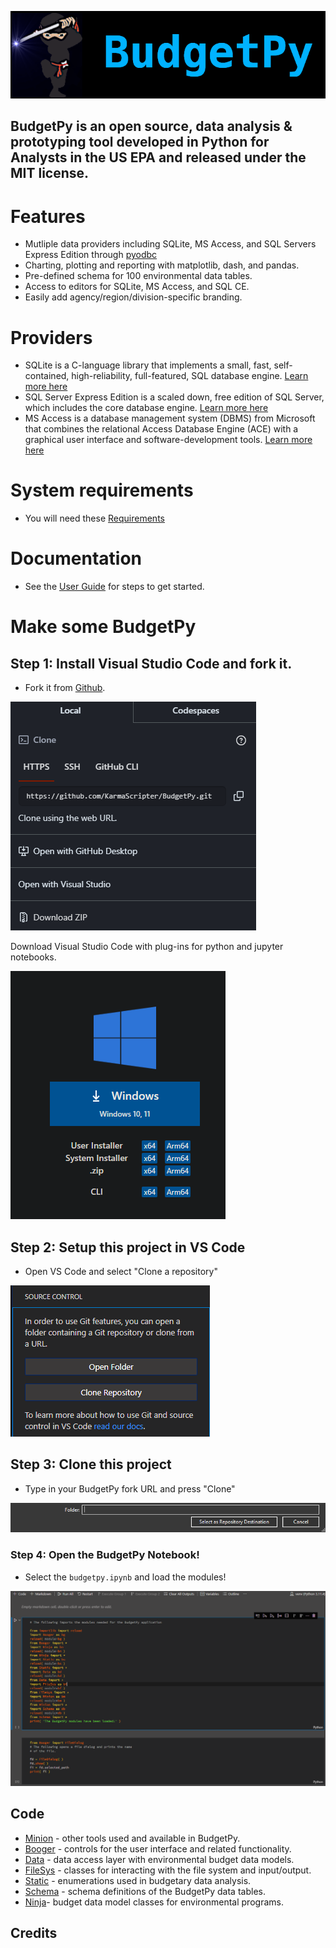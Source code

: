 ![](https://github.com/KarmaScripter/BudgetPy/blob/master/etc/img/github/BudgetPy.png)

## BudgetPy is an open source, data analysis & prototyping tool developed in Python for Analysts in the US EPA and released under the MIT license.

# Features

- Mutliple data providers including SQLite, MS Access, and SQL Servers Express Edition through [pyodbc](https://github.com/mkleehammer/pyodbc/wiki)
- Charting, plotting and reporting with matplotlib, dash, and pandas.
- Pre-defined schema for 100 environmental data tables.
- Access to editors for SQLite, MS Access, and SQL CE.
- Easily add agency/region/division-specific branding.

# Providers

- SQLite is a C-language library that implements a small, fast, self-contained, high-reliability, full-featured, SQL database engine. [Learn more here](https://sqlite.org/index.html) 
- SQL Server Express Edition is a scaled down, free edition of SQL Server, which includes the core database engine. [Learn more here](https://www.microsoft.com/en-us/download/details.aspx?id=101064)
- MS Access is a database management system (DBMS) from Microsoft that combines the relational Access Database Engine (ACE) with a graphical user interface and software-development tools.  [Learn more here](https://www.microsoft.com/en-us/microsoft-365/access)


# System requirements

- You will need these [Requirements](https://github.com/KarmaScripter/BudgetPy/blob/master/requirements.txt)




# Documentation

- See the [User Guide](etc/git/Users.md) for steps to get started.



# Make some BudgetPy

## Step 1: Install Visual Studio Code and fork it.

- Fork it from [Github](https://github.com/KarmaScripter/BudgetPy).

![image](https://github.com/KarmaScripter/BudgetPy/blob/master/etc/git/ForkingIt.PNG)




Download Visual Studio Code with plug-ins for python and jupyter notebooks.

![image](https://github.com/KarmaScripter/BudgetPy/blob/master/etc/git/InstallVSCode.PNG)



## Step 2: Setup this project in VS Code

- Open VS Code and select "Clone a repository"

![image](https://github.com/KarmaScripter/BudgetPy/blob/master/etc/git/CloneRepository.PNG)



## Step 3: Clone this project

- Type in your BudgetPy fork URL and press "Clone"

![image](https://github.com/KarmaScripter/BudgetPy/blob/master/etc/git/RepoDestination.PNG)



### Step 4: Open the BudgetPy Notebook!

- Select the `budgetpy.ipynb` and load the modules! 

![image](https://github.com/KarmaScripter/BudgetPy/blob/master/etc/git/RunNotebook.PNG)



## Code

- [Minion](https://github.com/KarmaScripter/BudgetPy/blob/master/Minion.py) - other tools used and available in BudgetPy.
- [Booger](https://github.com/KarmaScripter/BudgetPy/blob/master/Booger.py) - controls for the user interface and related functionality.
- [Data](https://github.com/KarmaScripter/BudgetPy/blob/master/Data.py) - data access layer with environmental budget data models.
- [FileSys](https://github.com/KarmaScripter/BudgetPy/blob/master/FileSys.py) - classes for interacting with the file system and input/output.
- [Static](https://github.com/KarmaScripter/BudgetPy/blob/master/Static.py) - enumerations used in budgetary data analysis.
- [Schema](https://github.com/KarmaScripter/BudgetPy/blob/master/Schema.py) - schema definitions of the BudgetPy data tables.
- [Ninja](https://github.com/KarmaScripter/BudgetPy/blob/master/Ninja.py)- budget data model classes for environmental programs.

## Credits



